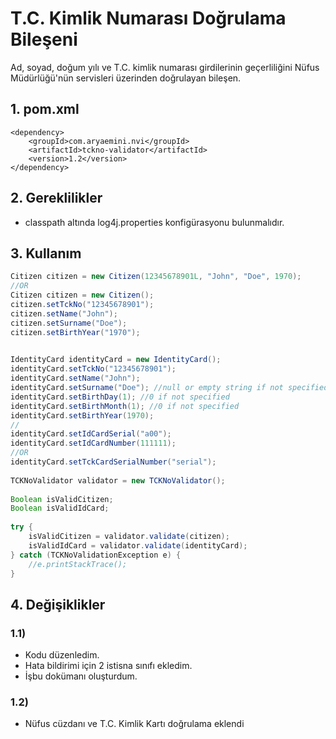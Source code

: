 # T.C. Kimlik Numarası Doğrulama Bileşeni

Ad, soyad, doğum yılı ve T.C. kimlik numarası girdilerinin geçerliliğini Nüfus Müdürlüğü'nün servisleri üzerinden doğrulayan bileşen.

## 1. pom.xml

    <dependency>
        <groupId>com.aryaemini.nvi</groupId>
        <artifactId>tckno-validator</artifactId>
        <version>1.2</version>
    </dependency>


## 2. Gereklilikler
* classpath altında log4j.properties konfigürasyonu bulunmalıdır.

## 3. Kullanım
```java
Citizen citizen = new Citizen(12345678901L, "John", "Doe", 1970);
//OR
Citizen citizen = new Citizen();
citizen.setTckNo("12345678901");
citizen.setName("John");
citizen.setSurname("Doe");
citizen.setBirthYear("1970");
 

IdentityCard identityCard = new IdentityCard();
identityCard.setTckNo("12345678901");
identityCard.setName("John");
identityCard.setSurname("Doe"); //null or empty string if not specified
identityCard.setBirthDay(1); //0 if not specified
identityCard.setBirthMonth(1); //0 if not specified
identityCard.setBirthYear(1970);
//
identityCard.setIdCardSerial("a00");
identityCard.setIdCardNumber(111111);
//OR
identityCard.setTckCardSerialNumber("serial");
 
TCKNoValidator validator = new TCKNoValidator();
 
Boolean isValidCitizen;
Boolean isValidIdCard;
 
try {
    isValidCitizen = validator.validate(citizen);
    isValidIdCard = validator.validate(identityCard);
} catch (TCKNoValidationException e) {
    //e.printStackTrace();
}
```

## 4. Değişiklikler
### 1.1)
* Kodu düzenledim.
* Hata bildirimi için 2 istisna sınıfı ekledim.
* İşbu dokümanı oluşturdum.

### 1.2)
* Nüfus cüzdanı ve T.C. Kimlik Kartı doğrulama eklendi